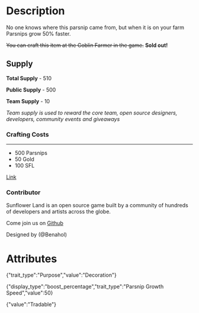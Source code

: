# Description

No one knows where this parsnip came from, but when it is on your farm Parsnips grow 50% faster.

~~You can craft this item at the Goblin Farmer in the game.~~ **Sold out!**

## Supply

**Total Supply** - 510

**Public Supply** - 500

**Team Supply** - 10

_Team supply is used to reward the core team, open source designers, developers, community events and giveaways_

### Crafting Costs

---

- 500 Parsnips
- 50 Gold
- 100 SFL

[Link](https://docs.sunflower-land.com/player-guides/rare-and-limited-items#boosts)

### Contributor

Sunflower Land is an open source game built by a community of hundreds of developers and artists across the globe.

Come join us on [Github](https://github.com/sunflower-land/sunflower-land)

Designed by (@Benahol)

# Attributes

{"trait_type":"Purpose","value":"Decoration"}

{"display_type":"boost_percentage","trait_type":"Parsnip Growth Speed","value":50}

{"value":"Tradable"}
